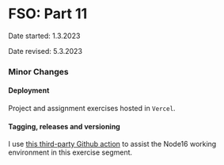 # FSO: Part 11

Date started: 1.3.2023

Date revised: 5.3.2023

### Minor Changes

#### Deployment

Project and assignment exercises hosted in `Vercel`.

#### Tagging, releases and versioning

I use [this third-party Github action](https://github.com/marketplace/actions/autotagversionrelease) to assist the Node16 working environment in this exercise segment.
